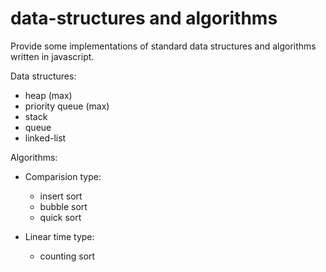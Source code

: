 # data-structures and algorithms
Provide some implementations of standard data structures and algorithms written in javascript.

Data structures:
- heap (max)
- priority queue (max)
- stack
- queue
- linked-list

Algorithms:
- Comparision type:
	- insert sort
	- bubble sort
	- quick sort

- Linear time type:
	- counting sort